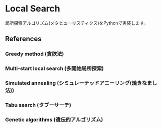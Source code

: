 # Local Search
局所探索アルゴリズム(メタヒューリスティクス)をPythonで実装します。

## References
### Greedy method (貪欲法)

### Multi-start local search (多開始局所探索)

### Simulated annealing (シミュレーテッドアニーリング(焼きなまし法))

### Tabu search (タブーサーチ)

### Genetic algorithms (遺伝的アルゴリズム)
